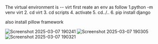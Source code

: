 The virtual environment is -- virt
first reate an env as follow
1.python -m venv virt
2. cd virt
3. cd scripts
4. activate
5. cd../..
6. pip install django


also install pillow framework



![Screenshot 2025-03-07 190241](https://github.com/user-attachments/assets/d9a68fab-199e-4f82-9077-53f8669f91a8)
![Screenshot 2025-03-07 190305](https://github.com/user-attachments/assets/da6fe714-2a97-496f-9e5f-571a8f3e9127)
![Screenshot 2025-03-07 190321](https://github.com/user-attachments/assets/04b07743-4825-4b8b-9280-26c71b470cdb)
